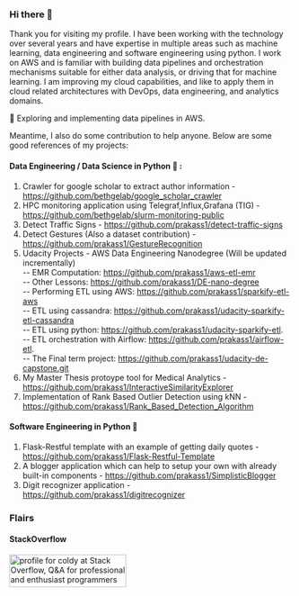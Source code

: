 ### Hi there 👋
Thank you for visiting my profile. I have been working with the technology over several years and have expertise in multiple areas such as machine learning, data engineering and software engineering using python. I work on AWS and is familiar with building data pipelines and orchestration mechanisms suitable for either data analysis, or driving that for machine learning. I am improving my cloud capabilities, and like to apply them in cloud related architectures with DevOps, data engineering, and analytics domains.  

🔭 Exploring and implementing data pipelines in AWS.

Meantime, I also do some contribution to help anyone. Below are some good references of my projects:  

#### Data Engineering / Data Science in Python :rocket: :  
1. Crawler for google scholar to extract author information - https://github.com/bethgelab/google_scholar_crawler  
2. HPC monitoring application using Telegraf,Influx,Grafana (TIG) - https://github.com/bethgelab/slurm-monitoring-public  
3. Detect Traffic Signs - https://github.com/prakass1/detect-traffic-signs  
4. Detect Gestures (Also a dataset contribution) -  https://github.com/prakass1/GestureRecognition  
5. Udacity Projects - AWS Data Engineering Nanodegree (Will be updated incrementally)  
-- EMR Computation: https://github.com/prakass1/aws-etl-emr  
-- Other Lessons: https://github.com/prakass1/DE-nano-degree  
-- Performing ETL using AWS: https://github.com/prakass1/sparkify-etl-aws  
-- ETL using cassandra: https://github.com/prakass1/udacity-sparkify-etl-cassandra  
-- ETL using python: https://github.com/prakass1/udacity-sparkify-etl.  
-- ETL orchestration with Airflow: https://github.com/prakass1/airflow-etl.  
-- The Final term project: https://github.com/prakass1/udacity-de-capstone.git   
6. My Master Thesis protoype tool for Medical Analytics - https://github.com/prakass1/InteractiveSimilarityExplorer   
7. Implementation of Rank Based Outlier Detection using kNN - https://github.com/prakass1/Rank_Based_Detection_Algorithm


#### Software Engineering in Python :rocket:
1. Flask-Restful template with an example of getting daily quotes - https://github.com/prakass1/Flask-Restful-Template
2. A blogger application which can help to setup your own with already built-in components - https://github.com/prakass1/SimplisticBlogger
3. Digit recognizer application - https://github.com/prakass1/digitrecognizer

<!--
**prakass1/prakass1** is a ✨ _special_ ✨ repository because its `README.md` (this file) appears on your GitHub profile.-->

<!-- 🔭 I’m currently working on many things related with software engineering and data science.
- 🌱 I’m currently learning mongodb, and advancing my python skills.
- 👯 I’m looking to collaborate on python based projects related with data automation, data ingestion, and api development.
- 💬 Ask me about python, visualizations and gaming. Also, I like to answer on stackoverflow.
- 📫 How to reach me: at GitHub @prakass1 -->

### Flairs
#### StackOverflow
<a href="https://stackoverflow.com/users/3414466/coldy"><img src="https://stackoverflow.com/users/flair/3414466.png" width="208" height="58" alt="profile for coldy at Stack Overflow, Q&amp;A for professional and enthusiast programmers" title="profile for coldy at Stack Overflow, Q&amp;A for professional and enthusiast programmers"></a>
